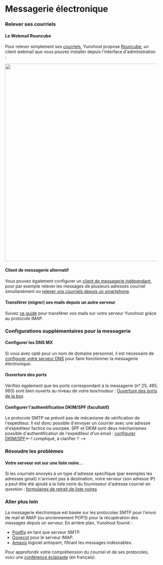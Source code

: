 # Messagerie électronique

### Relever ses courriels
#### Le Webmail Rouncube
Pour relever simplement ses [courriels](https://fr.wikipedia.org/wiki/Courrier_%C3%A9lectronique), Yunohost propose [Rouncube](https://roundcube.net/), un client webmail que vous pouvez installer depuis l'interface d'administration :

<img src="https://yunohost.org/images/mailview.jpg" width=650>

#### Client de messagerie alternatif
Vous pouvez également configurer un [client de messagerie indépendant](email_configure_client_fr), pour par exemple relever les messages de plusieurs adresses courriel simultanément ou [relever vos courriels depuis un smartphone](email_configure_client_fr#Android)<!-- proposer plus de clients et rendre plus verbeux -->.

#### Transférer (migrer) ses mails depuis un autre serveur
Suivez [ce guide](email_migration_fr)<!-- à clarifier --> pour transférer vos mails sur votre serveur Yunohost grâce au protocole IMAP.

### Configurations supplémentaires pour la messagerie

#### Configurer les DNS MX
Si vous avez opté pour un nom de domaine personnel, il est nécessaire de [configurer votre serveur DNS](/dns_config_fr)<!-- explication spécifique des DNS MX à ajouter sur cette page--> pour faire fonctionner la messagerie électronique.

#### Ouverture des ports
Vérifiez également que les ports correspondant à la messagerie (n° 25, 465, 993) sont bien ouverts au niveau de votre box/routeur : [Ouverture des ports de la box](/isp_box_config_fr)

#### Configurer l'authentification DKIM/SPF (facultatif)
Le protocole SMTP ne prévoit pas de mécanisme de vérification de l'expéditeur. Il est donc possible d'envoyer un courrier avec une adresse d'expéditeur factice ou usurpée. SPF et DKIM sont deux méchanismes possible d'authentification de l'expéditeur d'un email : [configurer DKIM/SPF](dkim_fr)<--! compliqué, à clarifier ? -->

### Résoudre les problèmes

#### Votre serveur est sur une liste noire...

Si les courriels envoyés à un type d'adresse spécifique (par exemples les adresses gmail) n'arrivent pas à destination, votre serveur (son adresse IP) a peut être été ajouté à la liste noire du fournisseur d'adresse courriel en question : [formulaires de retrait de liste noires](blacklist_forms_fr)

<!-- ajouter une doc pour consulter ses logs des services mail -->

### Aller plus loin
La messagerie électronique est basée sur les protocoles SMTP pour l'envoi de mail et IMAP (ou anciennement POP3) pour la récupération des messages depuis un serveur. En arrière plan, Yunohost fournit :
* [Postfix](http://www.postfix.org/) en tant que serveur SMTP.
* [Dovecot](http://www.dovecot.org/) pour le serveur IMAP.
* [Amavis](http://amavis.org/) logiciel antispam, filtrant les messages indésirables.

Pour approfondir votre compréhension du courriel et de ses protocoles, voici une [conférence éclairante](https://www.youtube.com/watch?v=f_ORZDNHMXM)<!-- le site iletaitunefoisinternet est inaccessible. S'il revient virer ce youtube.--> (en français).